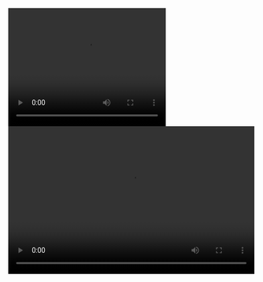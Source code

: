 <!DOCTYPE HTML>
<html>
<body>

<video src="/assets/videos/csgo.np4"  width="320" height="240" controls="controls">
Your browser does not support the video tag.
</video>
<video src="/assets/videos/csgo.np4" controls="controls" width="500" height="300">您的浏览器不支持播放该视频！</video>

</body>
</html>